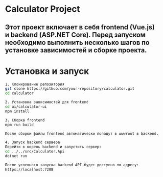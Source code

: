 # Calculator Project

## Этот проект включает в себя frontend (Vue.js) и backend (ASP.NET Core). Перед запуском необходимо выполнить несколько шагов по установке зависимостей и сборке проекта.

# Установка и запуск
```bash
1. Клонирование репозитория
git clone https://github.com/your-repository/calculator.git
cd calculator

2. Установка зависимостей для frontend
cd ui/calculator-ui
npm install

3. Сборка frontend
npm run build

После сборки файлы frontend автоматически попадут в wwwroot в backend.

4. Запуск backend сервера
Перейти в корень backend и запустить сервер:
cd ../../src/Calculator.Api
dotnet run

После успешного запуска backend API будет доступно по адресу:
https://localhost:7208
